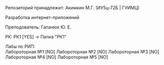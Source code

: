 Репозиторий принадлежит: Акимкин М.Г. (ИУ5ц-72Б | ГУИМЦ)

Разработка интернет-приложений

Преподователь: Гапанюк Ю. Е.  

РК: 
  РК1 [YES] -> Папка "РК1"  

Лабы по РИП:    
  Лабороторная №1 [NO]
  Лабороторная №2 [NO]
  Лабороторная №3 [NO]
  Лабороторная №4 [NO]
  Лабороторная №5 [NO]
